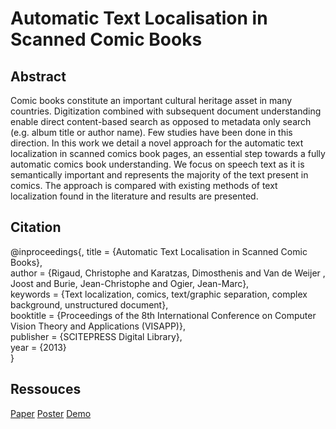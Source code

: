 Automatic Text Localisation in Scanned Comic Books
===============================================
   
Abstract
------------------------------------------------
Comic books constitute an important cultural heritage asset in many countries. Digitization combined with subsequent document understanding enable direct content-based search as opposed to metadata only search (e.g. album title or author name). Few studies have been done in this direction. In this work we detail a novel approach for the automatic text localization in scanned comics book pages, an essential step towards a fully automatic comics book understanding. We focus on speech text as it is semantically important and represents the majority of the text present in comics. The approach is compared with existing methods of text localization found in the literature and results are presented.


Citation
-------------------------------------------------
@inproceedings{,
    title = {Automatic Text Localisation in Scanned Comic Books},     
    author = {Rigaud, Christophe and Karatzas, Dimosthenis and Van de Weijer
, Joost and Burie, Jean-Christophe and Ogier, Jean-Marc},     
    keywords = {Text localization, comics, text/graphic separation, complex background, unstructured document},    
    booktitle = {Proceedings of the 8th International Conference on Computer Vision Theory and Applications (VISAPP)},     
    publisher = {SCITEPRESS Digital Library},    
    year = {2013}     
}

Ressouces
------------------------------------------------
[Paper](#)
[Poster](#)
[Demo](#)



